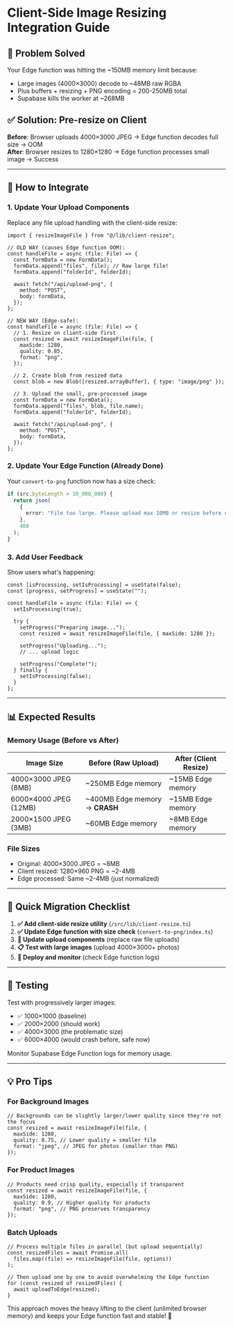 # Client-Side Image Resizing Integration Guide

## 🎯 Problem Solved

Your Edge function was hitting the ~150MB memory limit because:

- Large images (4000×3000) decode to ~48MB raw RGBA
- Plus buffers + resizing + PNG encoding = 200-250MB total
- Supabase kills the worker at ~268MB

## ✅ Solution: Pre-resize on Client

**Before**: Browser uploads 4000×3000 JPEG → Edge function decodes full size → OOM  
**After**: Browser resizes to 1280×1280 → Edge function processes small image → Success

---

## 🔧 How to Integrate

### 1. Update Your Upload Components

Replace any file upload handling with the client-side resize:

```tsx
import { resizeImageFile } from "@/lib/client-resize";

// OLD WAY (causes Edge function OOM):
const handleFile = async (file: File) => {
  const formData = new FormData();
  formData.append("files", file); // Raw large file!
  formData.append("folderId", folderId);

  await fetch("/api/upload-png", {
    method: "POST",
    body: formData,
  });
};

// NEW WAY (Edge-safe):
const handleFile = async (file: File) => {
  // 1. Resize on client-side first
  const resized = await resizeImageFile(file, {
    maxSide: 1280,
    quality: 0.85,
    format: "png",
  });

  // 2. Create blob from resized data
  const blob = new Blob([resized.arrayBuffer], { type: "image/png" });

  // 3. Upload the small, pre-processed image
  const formData = new FormData();
  formData.append("files", blob, file.name);
  formData.append("folderId", folderId);

  await fetch("/api/upload-png", {
    method: "POST",
    body: formData,
  });
};
```

### 2. Update Your Edge Function (Already Done)

Your `convert-to-png` function now has a size check:

```ts
if (src.byteLength > 10_000_000) {
  return json(
    {
      error: "File too large. Please upload max 10MB or resize before upload.",
    },
    400
  );
}
```

### 3. Add User Feedback

Show users what's happening:

```tsx
const [isProcessing, setIsProcessing] = useState(false);
const [progress, setProgress] = useState("");

const handleFile = async (file: File) => {
  setIsProcessing(true);

  try {
    setProgress("Preparing image...");
    const resized = await resizeImageFile(file, { maxSide: 1280 });

    setProgress("Uploading...");
    // ... upload logic

    setProgress("Complete!");
  } finally {
    setIsProcessing(false);
  }
};
```

---

## 📊 Expected Results

### Memory Usage (Before vs After)

| Image Size            | Before (Raw Upload)            | After (Client Resize) |
| --------------------- | ------------------------------ | --------------------- |
| 4000×3000 JPEG (8MB)  | ~250MB Edge memory             | ~15MB Edge memory     |
| 6000×4000 JPEG (12MB) | ~400MB Edge memory → **CRASH** | ~15MB Edge memory     |
| 2000×1500 JPEG (3MB)  | ~60MB Edge memory              | ~8MB Edge memory      |

### File Sizes

- Original: 4000×3000 JPEG = ~8MB
- Client resized: 1280×960 PNG = ~2-4MB
- Edge processed: Same ~2-4MB (just normalized)

---

## 🔄 Quick Migration Checklist

1. **✅ Add client-side resize utility** (`/src/lib/client-resize.ts`)
2. **✅ Update Edge function with size check** (`convert-to-png/index.ts`)
3. **🔄 Update upload components** (replace raw file uploads)
4. **📋 Test with large images** (upload 4000×3000+ photos)
5. **🚀 Deploy and monitor** (check Edge function logs)

---

## 🧪 Testing

Test with progressively larger images:

- ✅ 1000×1000 (baseline)
- ✅ 2000×2000 (should work)
- ✅ 4000×3000 (the problematic size)
- ✅ 6000×4000 (would crash before, safe now)

Monitor Supabase Edge Function logs for memory usage.

---

## 💡 Pro Tips

### For Background Images

```tsx
// Backgrounds can be slightly larger/lower quality since they're not the focus
const resized = await resizeImageFile(file, {
  maxSide: 1280,
  quality: 0.75, // Lower quality = smaller file
  format: "jpeg", // JPEG for photos (smaller than PNG)
});
```

### For Product Images

```tsx
// Products need crisp quality, especially if transparent
const resized = await resizeImageFile(file, {
  maxSide: 1280,
  quality: 0.9, // Higher quality for products
  format: "png", // PNG preserves transparency
});
```

### Batch Uploads

```tsx
// Process multiple files in parallel (but upload sequentially)
const resizedFiles = await Promise.all(
  files.map((file) => resizeImageFile(file, options))
);

// Then upload one by one to avoid overwhelming the Edge function
for (const resized of resizedFiles) {
  await uploadToEdge(resized);
}
```

This approach moves the heavy lifting to the client (unlimited browser memory) and keeps your Edge function fast and stable! 🚀
